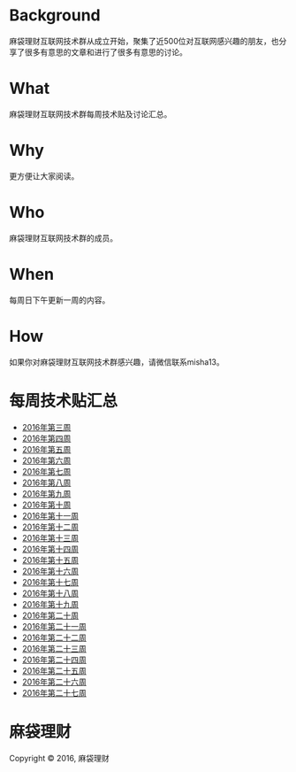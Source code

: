 # Background
麻袋理财互联网技术群从成立开始，聚集了近500位对互联网感兴趣的朋友，也分享了很多有意思的文章和进行了很多有意思的讨论。

# What
麻袋理财互联网技术群每周技术贴及讨论汇总。

# Why
更方便让大家阅读。

# Who
麻袋理财互联网技术群的成员。

# When
每周日下午更新一周的内容。

# How
如果你对麻袋理财互联网技术群感兴趣，请微信联系misha13。

# 每周技术贴汇总

* [2016年第三周](https://github.com/MadailicaiTech/Wechat-Summary/blob/master/2016-w3.md)
* [2016年第四周](https://github.com/MadailicaiTech/Wechat-Summary/blob/master/2016-w4.md)
* [2016年第五周](https://github.com/MadailicaiTech/Wechat-Summary/blob/master/2016-w5.md)
* [2016年第六周](https://github.com/MadailicaiTech/Wechat-Summary/blob/master/2016-w6.md)
* [2016年第七周](https://github.com/MadailicaiTech/Wechat-Summary/blob/master/2016-w7.md)
* [2016年第八周](https://github.com/MadailicaiTech/Wechat-Summary/blob/master/2016-w8.md)
* [2016年第九周](https://github.com/MadailicaiTech/Wechat-Summary/blob/master/2016-w9.md)
* [2016年第十周](https://github.com/MadailicaiTech/Wechat-Summary/blob/master/2016-w10.md)
* [2016年第十一周](https://github.com/MadailicaiTech/Wechat-Summary/blob/master/2016-w11.md)
* [2016年第十二周](https://github.com/MadailicaiTech/Wechat-Summary/blob/master/2016-w12.md)
* [2016年第十三周](https://github.com/MadailicaiTech/Wechat-Summary/blob/master/2016-w13.md)
* [2016年第十四周](https://github.com/MadailicaiTech/Wechat-Summary/blob/master/2016-w14.md)
* [2016年第十五周](https://github.com/MadailicaiTech/Wechat-Summary/blob/master/2016-w15.md)
* [2016年第十六周](https://github.com/MadailicaiTech/Wechat-Summary/blob/master/2016-w16.md)
* [2016年第十七周](https://github.com/MadailicaiTech/Wechat-Summary/blob/master/2016-w17.md)
* [2016年第十八周](https://github.com/MadailicaiTech/Wechat-Summary/blob/master/2016-w18.md)
* [2016年第十九周](https://github.com/MadailicaiTech/Wechat-Summary/blob/master/2016-w19.md)
* [2016年第二十周](https://github.com/MadailicaiTech/Wechat-Summary/blob/master/2016-w20.md)
* [2016年第二十一周](https://github.com/MadailicaiTech/Wechat-Summary/blob/master/2016-w21.md)
* [2016年第二十二周](https://github.com/MadailicaiTech/Wechat-Summary/blob/master/2016-w22.md)
* [2016年第二十三周](https://github.com/MadailicaiTech/Wechat-Summary/blob/master/2016-w23.md)
* [2016年第二十四周](https://github.com/MadailicaiTech/Wechat-Summary/blob/master/2016-w24.md)
* [2016年第二十五周](https://github.com/MadailicaiTech/Wechat-Summary/blob/master/2016-w25.md)
* [2016年第二十六周](https://github.com/MadailicaiTech/Wechat-Summary/blob/master/2016-w26.md)
* [2016年第二十七周](https://github.com/MadailicaiTech/Wechat-Summary/blob/master/2016-w27.md)

# 麻袋理财

Copyright &copy; 2016, 麻袋理财
